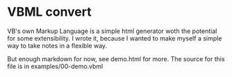 # VBML convert

VB's own Markup Language is a simple html generator woth the potential for some
extensibility. I wrote it, because I wanted to make myself a simple way to take
notes in a flexible way.

But enough markdown for now, see demo.html for more. The source for this file is
in examples/00-demo.vbml

